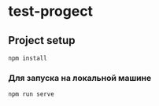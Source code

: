 # test-progect

## Project setup
```
npm install
```

### Для запуска на локальной машине
```
npm run serve
